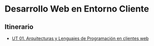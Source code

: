 # Desarrollo Web en Entorno Cliente

## Itinerario
* [UT 01. Arquitecturas y Lenguajes de Programación en clientes web](https://github.com/nebulavision/DAW/tree/main/DWEC/DWEC01)
